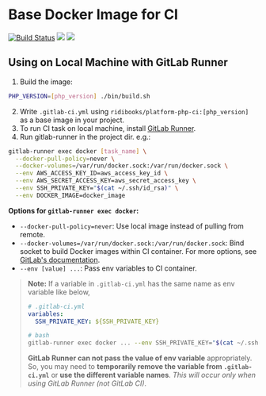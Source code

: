 # Base Docker Image for CI

[![Build Status](https://travis-ci.org/ridibooks-docker/platform-php-ci.svg?branch=master)](https://travis-ci.org/ridibooks-docker/platform-php-ci)
[![](https://images.microbadger.com/badges/version/ridibooks/platform-php-ci.svg)](http://microbadger.com/images/ridibooks/platform-php-ci "Get your own version badge on microbadger.com")
[![](https://images.microbadger.com/badges/image/ridibooks/platform-php-ci.svg)](http://microbadger.com/images/ridibooks/platform-php-ci "Get your own version badge on microbadger.com")

## Using on Local Machine with GitLab Runner
1. Build the image:
```bash
PHP_VERSION=[php_version] ./bin/build.sh
```
2. Write `.gitlab-ci.yml` using `ridibooks/platform-php-ci:[php_version]` as a base image in your project.
3. To run CI task on local machine, install [GitLab Runner](https://docs.gitlab.com/runner/install).
4. Run gitlab-runner in the project dir. e.g.:
```bash
gitlab-runner exec docker [task_name] \
  --docker-pull-policy=never \
  --docker-volumes=/var/run/docker.sock:/var/run/docker.sock \
  --env AWS_ACCESS_KEY_ID=aws_access_key_id \
  --env AWS_SECRET_ACCESS_KEY=aws_secret_access_key \
  --env SSH_PRIVATE_KEY="$(cat ~/.ssh/id_rsa)" \
  --env DOCKER_IMAGE=docker_image
```
**Options for `gitlab-runner exec docker`:**
- `--docker-pull-policy=never`: Use local image instead of pulling from remote.
- `--docker-volumes=/var/run/docker.sock:/var/run/docker.sock`: Bind socket to build Docker images within CI container. For more options, see [GitLab's documentation](https://docs.gitlab.com/ee/ci/docker/using_docker_build.html).
- `--env [value] ...`: Pass env variables to CI container.
> **Note:**
> If a variable in `.gitlab-ci.yml` has the same name as env variable like below,
> ```yml
> # .gitlab-ci.yml
> variables:
>   SSH_PRIVATE_KEY: ${SSH_PRIVATE_KEY}
> ```
> ```bash
> # bash
> gitlab-runner exec docker ... --env SSH_PRIVATE_KEY="$(cat ~/.ssh/id_rsa)"
> ```
> **GitLab Runner can not pass the value of env variable** appropriately.
> So, you may need to **temporarily remove the variable from `.gitlab-ci.yml`**
> or **use the different variable names**.
> *This will occur only when using GitLab Runner (not GitLab CI)*.
